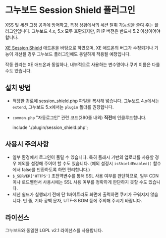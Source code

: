
그누보드 Session Shield 플러그인
================================

XSS 및 세션 고정 공격에 방어하고, 특정 상황에서의 세션 탈취 가능성을 줄여 주는 플러그인입니다.
그누보드 4.x, 5.x 모두 호환되지만, PHP 버전은 반드시 5.2 이상이어야 합니다.

[XE Session Shield](https://github.com/kijin/xe-session-shield) 애드온을 바탕으로 하였으며,
XE 애드온의 버그가 수정되거나 기능이 개선될 경우 그누보드 플러그인에도 동일하게 적용될 예정입니다.

작동 원리는 XE 애드온과 동일하나, 내부적으로 사용하는 변수명이나 쿠키 이름은 다를 수도 있습니다.

설치 방법
---------

  - 적당한 경로에 session_shield.php 파일을 복사해 넣습니다.
    그누보드 4.x에서는 `extend`, 그누보드 5.x에서는 `plugin` 폴더를 권장합니다.
  - `common.php` "자동로그인" 관련 코드(390줄 내외) **직전**에 인클루드합니다.

    include './plugin/session_shield.php';

사용시 주의사항
---------------

  - 일부 환경에서 로그인이 풀릴 수 있습니다.
    특히 플래시 기반의 업로더를 사용할 경우 예외를 설정해 주어야 할 수도 있습니다.
    (예외 설정시 `isShieldEnabled()` 함수에서 false를 반환하도록 하면 편리합니다.)
  - `$_SERVER['HTTPS']` 초전역변수를 통해 SSL 사용 여부를 판단하므로,
    일부 CDN이나 로드밸런서 사용시에는 SSL 사용 여부를 정확하게 판단하지 못할 수도 있습니다.
  - 세션 쉴드가 실행되기 전에 단 1바이트라도 화면에 출력하면 쿠키가 구워지지 않습니다.
    빈 줄, 기타 공백 문자, UTF-8 BOM 등에 주의해 주시기 바랍니다.

라이선스
--------

그누보드와 동일한 LGPL v2.1 라이선스를 사용합니다.
